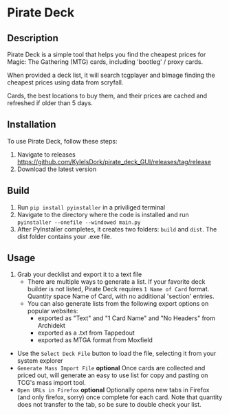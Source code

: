 # Pirate Deck

## Description
Pirate Deck is a simple tool that helps you find the cheapest prices for Magic: The Gathering (MTG) cards, including 'bootleg' / proxy cards.

When provided a deck list, it will search tcgplayer and blmage finding the cheapest prices using data from scryfall.

Cards, the best locations to buy them, and their prices are cached and refreshed if older than 5 days.

## Installation
To use Pirate Deck, follow these steps:

1. Navigate to releases https://github.com/KyleIsDork/pirate_deck_GUI/releases/tag/release
2. Download the latest version

## Build
1. Run `pip install pyinstaller` in a priviliged terminal
2. Navigate to the directory where the code is installed and run `pyinstaller --onefile --windowed main.py`
3. After PyInstaller completes, it creates two folders: `build` and `dist`. The dist folder contains your .exe file.

## Usage
1. Grab your decklist and export it to a text file
   * There are multiple ways to generate a list.  If your favorite deck builder is not listed, Pirate Deck requires `1 Name of Card` format. Quantity space Name of Card, with no additional 'section' entries.
    * You can also generate lists from the following export options on popular websites:
        * exported as "Text" and "1 Card Name" and "No Headers" from Archidekt
        * exported as a .txt from Tappedout
        * exported as MTGA format from Moxfield
* Use the `Select Deck File` button to load the file, selecting it from your system explorer
* `Generate Mass Import File` **optional** Once cards are collected and priced out, will generate an easy to use list for copy and pasting on TCG's mass import tool.
* `Open URLs in Firefox` **optional** Optionally opens new tabs in Firefox (and only firefox, sorry) once complete for each card. Note that quantity does not transfer to the tab, so be sure to double check your list.
